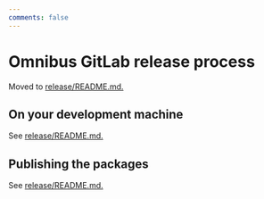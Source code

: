 ```yaml
---
comments: false
---
```


# Omnibus GitLab release process

Moved to [release/README.md.](release/README.md)

## On your development machine

See [release/README.md.](release/README.md#on-your-development-machine)

## Publishing the packages

See [release/README.md.](release/README.md#publishing-the-packages)
